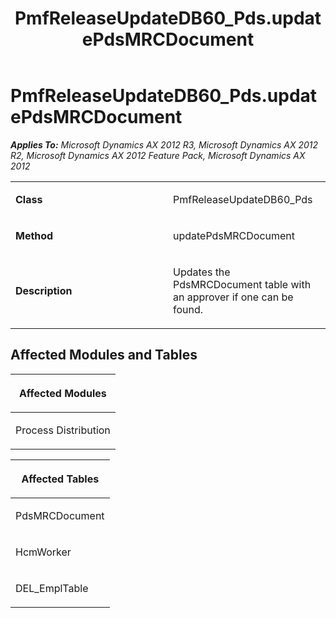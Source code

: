 ﻿---
title: PmfReleaseUpdateDB60_Pds.updatePdsMRCDocument
TOCTitle: PmfReleaseUpdateDB60_Pds.updatePdsMRCDocument
ms:assetid: 04541b36-2bd8-d947-893f-ba0dc36acec0
ms:mtpsurl: https://msdn.microsoft.com/en-us/library/JJ684690(v=AX.60)
ms:contentKeyID: 49706395
ms.date: 05/18/2015
mtps_version: v=AX.60
---

# PmfReleaseUpdateDB60\_Pds.updatePdsMRCDocument 


_**Applies To:** Microsoft Dynamics AX 2012 R3, Microsoft Dynamics AX 2012 R2, Microsoft Dynamics AX 2012 Feature Pack, Microsoft Dynamics AX 2012_

<table>
<colgroup>
<col style="width: 50%" />
<col style="width: 50%" />
</colgroup>
<tbody>
<tr class="odd">
<td><p><strong>Class</strong></p></td>
<td><p>PmfReleaseUpdateDB60_Pds</p></td>
</tr>
<tr class="even">
<td><p><strong>Method</strong></p></td>
<td><p>updatePdsMRCDocument</p></td>
</tr>
<tr class="odd">
<td><p><strong>Description</strong></p></td>
<td><p>Updates the PdsMRCDocument table with an approver if one can be found.</p></td>
</tr>
</tbody>
</table>


## Affected Modules and Tables

<table>
<colgroup>
<col style="width: 100%" />
</colgroup>
<thead>
<tr class="header">
<th><p>Affected Modules</p></th>
</tr>
</thead>
<tbody>
<tr class="odd">
<td><p>Process Distribution</p></td>
</tr>
</tbody>
</table>


<table>
<colgroup>
<col style="width: 100%" />
</colgroup>
<thead>
<tr class="header">
<th><p>Affected Tables</p></th>
</tr>
</thead>
<tbody>
<tr class="odd">
<td><p>PdsMRCDocument</p></td>
</tr>
<tr class="even">
<td><p>HcmWorker</p></td>
</tr>
<tr class="odd">
<td><p>DEL_EmplTable</p></td>
</tr>
</tbody>
</table>

  


